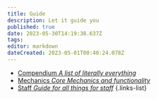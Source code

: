 ```yaml
---
title: Guide
description: Let it guide you
published: true
date: 2023-05-30T14:19:38.637Z
tags: 
editor: markdown
dateCreated: 2023-05-01T00:40:24.078Z
---
```


- [Compendium *A list of literally everything*](/guide/compendium)
- [Mechanics *Core Mechanics and functionality*](/guide/mechanics)
- [Staff *Guide for all things for staff*](/guide/staff)
{.links-list}
